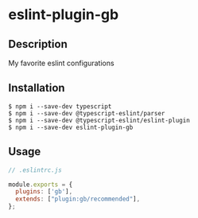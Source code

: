 # eslint-plugin-gb

## Description

My favorite eslint configurations

## Installation

```
$ npm i --save-dev typescript
$ npm i --save-dev @typescript-eslint/parser
$ npm i --save-dev @typescript-eslint/eslint-plugin
$ npm i --save-dev eslint-plugin-gb
```

## Usage

```js
// .eslintrc.js

module.exports = {
  plugins: ['gb'],
  extends: ["plugin:gb/recommended"],
};

```

